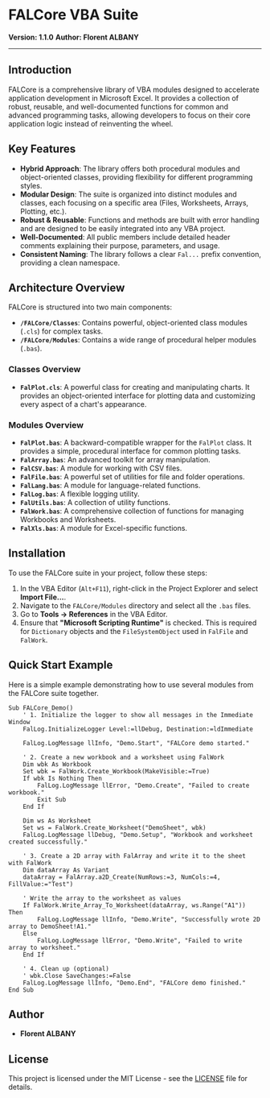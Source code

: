 # FALCore VBA Suite

**Version: 1.1.0**
**Author: Florent ALBANY**

---

## Introduction

FALCore is a comprehensive library of VBA modules designed to accelerate application development in Microsoft Excel. It provides a collection of robust, reusable, and well-documented functions for common and advanced programming tasks, allowing developers to focus on their core application logic instead of reinventing the wheel.

## Key Features

- **Hybrid Approach**: The library offers both procedural modules and object-oriented classes, providing flexibility for different programming styles.
- **Modular Design**: The suite is organized into distinct modules and classes, each focusing on a specific area (Files, Worksheets, Arrays, Plotting, etc.).
- **Robust & Reusable**: Functions and methods are built with error handling and are designed to be easily integrated into any VBA project.
- **Well-Documented**: All public members include detailed header comments explaining their purpose, parameters, and usage.
- **Consistent Naming**: The library follows a clear `Fal...` prefix convention, providing a clean namespace.

## Architecture Overview

FALCore is structured into two main components:

- **`/FALCore/Classes`**: Contains powerful, object-oriented class modules (`.cls`) for complex tasks.
- **`/FALCore/Modules`**: Contains a wide range of procedural helper modules (`.bas`).

### Classes Overview

- **`FalPlot.cls`**: A powerful class for creating and manipulating charts. It provides an object-oriented interface for plotting data and customizing every aspect of a chart's appearance.

### Modules Overview

- **`FalPlot.bas`**: A backward-compatible wrapper for the `FalPlot` class. It provides a simple, procedural interface for common plotting tasks.
- **`FalArray.bas`**: An advanced toolkit for array manipulation.
- **`FalCSV.bas`**: A module for working with CSV files.
- **`FalFile.bas`**: A powerful set of utilities for file and folder operations.
- **`FalLang.bas`**: A module for language-related functions.
- **`FalLog.bas`**: A flexible logging utility.
- **`FalUtils.bas`**: A collection of utility functions.
- **`FalWork.bas`**: A comprehensive collection of functions for managing Workbooks and Worksheets.
- **`FalXls.bas`**: A module for Excel-specific functions.

## Installation

To use the FALCore suite in your project, follow these steps:

1. In the VBA Editor (`Alt+F11`), right-click in the Project Explorer and select **Import File...**.
2. Navigate to the `FALCore/Modules` directory and select all the `.bas` files.
3. Go to **Tools -> References** in the VBA Editor.
4. Ensure that **"Microsoft Scripting Runtime"** is checked. This is required for `Dictionary` objects and the `FileSystemObject` used in `FalFile` and `FalWork`.

## Quick Start Example

Here is a simple example demonstrating how to use several modules from the FALCore suite together.

```vba
Sub FALCore_Demo()
    ' 1. Initialize the logger to show all messages in the Immediate Window
    FalLog.InitializeLogger Level:=llDebug, Destination:=ldImmediate

    FalLog.LogMessage llInfo, "Demo.Start", "FALCore demo started."

    ' 2. Create a new workbook and a worksheet using FalWork
    Dim wbk As Workbook
    Set wbk = FalWork.Create_Workbook(MakeVisible:=True)
    If wbk Is Nothing Then
        FalLog.LogMessage llError, "Demo.Create", "Failed to create workbook."
        Exit Sub
    End If

    Dim ws As Worksheet
    Set ws = FalWork.Create_Worksheet("DemoSheet", wbk)
    FalLog.LogMessage llDebug, "Demo.Setup", "Workbook and worksheet created successfully."

    ' 3. Create a 2D array with FalArray and write it to the sheet with FalWork
    Dim dataArray As Variant
    dataArray = FalArray.a2D_Create(NumRows:=3, NumCols:=4, FillValue:="Test")

    ' Write the array to the worksheet as values
    If FalWork.Write_Array_To_Worksheet(dataArray, ws.Range("A1")) Then
        FalLog.LogMessage llInfo, "Demo.Write", "Successfully wrote 2D array to DemoSheet!A1."
    Else
        FalLog.LogMessage llError, "Demo.Write", "Failed to write array to worksheet."
    End If

    ' 4. Clean up (optional)
    ' wbk.Close SaveChanges:=False
    FalLog.LogMessage llInfo, "Demo.End", "FALCore demo finished."
End Sub
```

## Author

- **Florent ALBANY**

## License

This project is licensed under the MIT License - see the [LICENSE](LICENSE) file for details.
